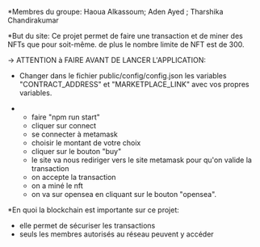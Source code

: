 *Membres du groupe: Haoua Alkassoum; Aden Ayed ; Tharshika Chandirakumar

*But du site: Ce projet permet de faire une transaction et de miner des NFTs que pour soit-même. de plus le nombre limite de NFT est de 300.

-> ATTENTION à FAIRE AVANT DE LANCER L'APPLICATION:
   * Changer dans le fichier public/config/config.json les variables "CONTRACT_ADDRESS" et "MARKETPLACE_LINK" avec vos propres variables.

-  * faire "npm run start" 
   * cliquer sur connect
   * se connecter à metamask 
   * choisir le montant de votre choix
   * cliquer sur le bouton "buy"
   * le site va nous rediriger vers le site metamask pour qu'on valide la transaction
   * on accepte la transaction
   * on a miné le nft
   * on va sur opensea en cliquant sur le bouton "opensea".


*En quoi la blockchain est importante sur ce projet:
- elle permet de sécuriser les transactions
- seuls les membres autorisés au réseau peuvent y accéder
   

